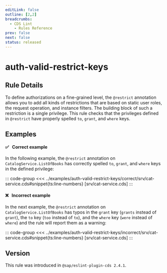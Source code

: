 ```yaml
---
editLink: false
outline: [2,2]
breadcrumbs:
  - CDS Lint
    - Rules Reference
prev: false
next: false
status: released
---
```


<script setup>
  import PlaygroundBadge from '../components/PlaygroundBadge.vue'
</script>

# auth-valid-restrict-keys

## Rule Details

To define authorizations on a fine-grained level, the `@restrict` annotation allows you to add all kinds of restrictions that are based on static user roles, the request operation, and instance filters. The building block of such a restriction is a single privilege. This rule checks that the privileges defined in `@restrict` have properly spelled `to`, `grant`, and `where` keys.

## Examples

#### ✅ &nbsp; Correct example

In the following example, the `@restrict` annotation on `CatalogService.ListOfBooks` has correctly spelled `to`, `grant`, and `where` keys in the defined privilege:

::: code-group
<<< ../examples/auth-valid-restrict-keys/correct/srv/cat-service.cds#snippet{ts:line-numbers} [srv/cat-service.cds]
:::
<PlaygroundBadge
  name="auth-valid-restrict-keys"
  kind="correct"
  :rules="{'@sap/cds/auth-valid-restrict-keys': ['warn', 'show']}"
  :files="['db/schema.cds', 'srv/cat-service.cds']"
/>

#### ❌ &nbsp; Incorrect example

In the next example, the `@restrict` annotation on `CatalogService.ListOfBooks` has typos in the `grant` key (`grants` instead of `grant`), the `to` key (`too` instead of `to`), and the `where` key (`were` instead of `where`) and the rule will report them as a warning:

::: code-group
<<< ../examples/auth-valid-restrict-keys/incorrect/srv/cat-service.cds#snippet{ts:line-numbers} [srv/cat-service.cds]
:::
<PlaygroundBadge
  name="auth-valid-restrict-keys"
  kind="incorrect"
  :rules="{'@sap/cds/auth-valid-restrict-keys': ['warn', 'show']}"
  :files="['db/schema.cds', 'srv/cat-service.cds']"
/>

## Version
This rule was introduced in `@sap/eslint-plugin-cds 2.4.1`.